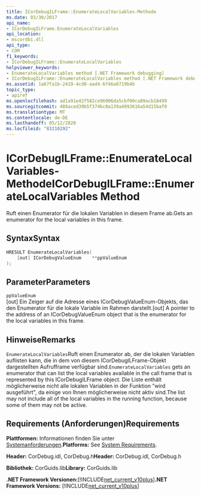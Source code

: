 ```yaml
---
title: ICorDebugILFrame::EnumerateLocalVariables-Methode
ms.date: 03/30/2017
api_name:
- ICorDebugILFrame.EnumerateLocalVariables
api_location:
- mscordbi.dll
api_type:
- COM
f1_keywords:
- ICorDebugILFrame::EnumerateLocalVariables
helpviewer_keywords:
- EnumerateLocalVariables method [.NET Framework debugging]
- ICorDebugILFrame::EnumerateLocalVariables method [.NET Framework debugging]
ms.assetid: 1a67fa1b-2419-4cd0-aad4-6f46a0719b4b
topic_type:
- apiref
ms.openlocfilehash: ad1a91e42f582ce96906da5cbf00ca89acb18499
ms.sourcegitcommit: 488aced39b5f374bc0a139a4993616a54d15baf0
ms.translationtype: MT
ms.contentlocale: de-DE
ms.lasthandoff: 05/12/2020
ms.locfileid: "83210292"
---
```

# <a name="icordebugilframeenumeratelocalvariables-method"></a><span data-ttu-id="b82d7-102">ICorDebugILFrame::EnumerateLocalVariables-Methode</span><span class="sxs-lookup"><span data-stu-id="b82d7-102">ICorDebugILFrame::EnumerateLocalVariables Method</span></span>
<span data-ttu-id="b82d7-103">Ruft einen Enumerator für die lokalen Variablen in diesem Frame ab.</span><span class="sxs-lookup"><span data-stu-id="b82d7-103">Gets an enumerator for the local variables in this frame.</span></span>  
  
## <a name="syntax"></a><span data-ttu-id="b82d7-104">Syntax</span><span class="sxs-lookup"><span data-stu-id="b82d7-104">Syntax</span></span>  
  
```cpp  
HRESULT EnumerateLocalVariables(
    [out] ICorDebugValueEnum    **ppValueEnum  
);  
```  
  
## <a name="parameters"></a><span data-ttu-id="b82d7-105">Parameter</span><span class="sxs-lookup"><span data-stu-id="b82d7-105">Parameters</span></span>  
 `ppValueEnum`  
 <span data-ttu-id="b82d7-106">[out] Ein Zeiger auf die Adresse eines ICorDebugValueEnum-Objekts, das den Enumerator für die lokale Variable im Rahmen darstellt.</span><span class="sxs-lookup"><span data-stu-id="b82d7-106">[out] A pointer to the address of an ICorDebugValueEnum object that is the enumerator for the local variables in this frame.</span></span>  
  
## <a name="remarks"></a><span data-ttu-id="b82d7-107">Hinweise</span><span class="sxs-lookup"><span data-stu-id="b82d7-107">Remarks</span></span>  
 <span data-ttu-id="b82d7-108">`EnumerateLocalVariables`Ruft einen Enumerator ab, der die lokalen Variablen auflisten kann, die in dem von diesem ICorDebugILFrame-Objekt dargestellten Aufrufframe verfügbar sind.</span><span class="sxs-lookup"><span data-stu-id="b82d7-108">`EnumerateLocalVariables` gets an enumerator that can list the local variables available in the call frame that is represented by this ICorDebugILFrame object.</span></span> <span data-ttu-id="b82d7-109">Die Liste enthält möglicherweise nicht alle lokalen Variablen in der Funktion "wird ausgeführt", da einige von Ihnen möglicherweise nicht aktiv sind.</span><span class="sxs-lookup"><span data-stu-id="b82d7-109">The list may not include all of the local variables in the running function, because some of them may not be active.</span></span>  
  
## <a name="requirements"></a><span data-ttu-id="b82d7-110">Requirements (Anforderungen)</span><span class="sxs-lookup"><span data-stu-id="b82d7-110">Requirements</span></span>  
 <span data-ttu-id="b82d7-111">**Plattformen:** Informationen finden Sie unter [Systemanforderungen](../../get-started/system-requirements.md).</span><span class="sxs-lookup"><span data-stu-id="b82d7-111">**Platforms:** See [System Requirements](../../get-started/system-requirements.md).</span></span>  
  
 <span data-ttu-id="b82d7-112">**Header:** CorDebug.idl, CorDebug.h</span><span class="sxs-lookup"><span data-stu-id="b82d7-112">**Header:** CorDebug.idl, CorDebug.h</span></span>  
  
 <span data-ttu-id="b82d7-113">**Bibliothek:** CorGuids.lib</span><span class="sxs-lookup"><span data-stu-id="b82d7-113">**Library:** CorGuids.lib</span></span>  
  
 <span data-ttu-id="b82d7-114">**.NET Framework Versionen:**[!INCLUDE[net_current_v10plus](../../../../includes/net-current-v10plus-md.md)]</span><span class="sxs-lookup"><span data-stu-id="b82d7-114">**.NET Framework Versions:** [!INCLUDE[net_current_v10plus](../../../../includes/net-current-v10plus-md.md)]</span></span>
